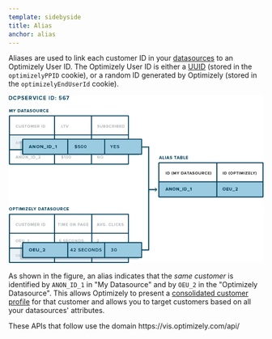 ```yaml
---
template: sidebyside
title: Alias
anchor: alias
---
```


Aliases are used to link each customer ID in your [datasources](/rest/customer-profiles#dcp_datasources) to an
Optimizely User ID.  The Optimizely User ID is either a
[UUID](/javascript/reference/index.html#universal-user-id-beta-a-name-uuid-a-) (stored in the `optimizelyPPID` cookie),
or a random ID generated by Optimizely (stored in the `optimizelyEndUserId` cookie).

<img src="/assets/img/dcp/alias.png">

As shown in the figure, an alias indicates that the *same customer* is identified by `ANON_ID_1` in "My Datasource" and
by `OEU_2` in the "Optimizely Datasource".  This allows Optimizely to present a
[consolidated customer profile](/rest/customer-profiles#consolidated-profile)
for that customer and allows you to target customers based on all your datasources' attributes.

<div class="attention attention--warning push--bottom">
These APIs that follow use the domain https://vis.optimizely.com/api/
</div>
